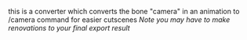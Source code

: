 this is a converter which converts the bone "camera" in an animation to /camera command for easier cutscenes
*Note you may have to make renovations to your final export result*
